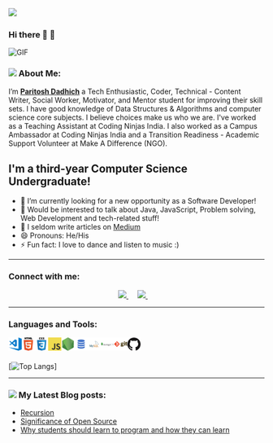 
![](https://komarev.com/ghpvc/?username=ParitoshDadhich&style=plastic)
### Hi there 👋 :pray: 

<img alt="GIF" src="https://github.com/ParitoshDadhich/ParitoshDadhich/blob/master/code.gif?raw=true" width="500" height="320" />

### <img src="https://github.com/TheDudeThatCode/TheDudeThatCode/blob/master/Assets/Developer.gif" width="45px"> About Me:

I’m <b>[Paritosh Dadhich](https://www.linkedin.com/in/paritosh-dadhich-391800174/)</b> a Tech Enthusiastic, Coder, Technical - Content Writer, Social Worker, Motivator, and Mentor student for improving their skill sets. I have good knowledge of Data Structures & Algorithms and computer science core subjects.
I believe choices make us who we are.
I've worked as a Teaching Assistant at Coding Ninjas India. I also worked as a Campus Ambassador at Coding Ninjas India and a Transition Readiness - Academic Support Volunteer at Make A Difference (NGO).

## I'm a third-year Computer Science Undergraduate!

* 🔭 I’m currently looking for a new opportunity as a Software Developer!
* 💬 Would be interested to talk about Java, JavaScript, Problem solving, Web Development and tech-related stuff!
* 📝 I seldom write articles on [Medium](https://pdadhich0481.medium.com/)
* 😄 Pronouns: He/His
* ⚡ Fun fact: I love to dance and listen to music :)
---
### Connect with me:
<p align="center">
    <a href="https://www.linkedin.com/in/paritosh-dadhich-391800174/" alt="LinkedIn">
        <img src="https://img.shields.io/badge/-ParitoshDadhich-blue?style=social&logo=Linkedin&logoColor=blue" />
    </a>&emsp;
    <a href="https://pdadhich0481.medium.com/" alt="Medium">
        <img src="https://img.shields.io/badge/-Paritosh Dadhich-blue?style=social&logo=Medium&logoColor=black" />
    </a>&emsp;
</p>

---
### Languages and Tools:

<img align="left" alt="Visual Studio Code" width="26px" src="https://raw.githubusercontent.com/github/explore/80688e429a7d4ef2fca1e82350fe8e3517d3494d/topics/visual-studio-code/visual-studio-code.png" />
<img align="left" alt="HTML5" width="26px" src="https://raw.githubusercontent.com/github/explore/80688e429a7d4ef2fca1e82350fe8e3517d3494d/topics/html/html.png" />
<img align="left" alt="CSS3" width="26px" src="https://raw.githubusercontent.com/github/explore/80688e429a7d4ef2fca1e82350fe8e3517d3494d/topics/css/css.png" />
<img align="left" alt="JavaScript" width="26px" src="https://raw.githubusercontent.com/github/explore/80688e429a7d4ef2fca1e82350fe8e3517d3494d/topics/javascript/javascript.png" />

<img align="left" alt="Node.js" width="26px" src="https://raw.githubusercontent.com/github/explore/80688e429a7d4ef2fca1e82350fe8e3517d3494d/topics/nodejs/nodejs.png" />
<img align="left" alt="SQL" width="26px" src="https://raw.githubusercontent.com/github/explore/80688e429a7d4ef2fca1e82350fe8e3517d3494d/topics/sql/sql.png" />
<img align="left" alt="MySQL" width="26px" src="https://raw.githubusercontent.com/github/explore/80688e429a7d4ef2fca1e82350fe8e3517d3494d/topics/mysql/mysql.png" />
<img align="left" alt="MongoDB" width="26px" src="https://raw.githubusercontent.com/github/explore/80688e429a7d4ef2fca1e82350fe8e3517d3494d/topics/mongodb/mongodb.png" />
<img align="left" alt="Git" width="26px" src="https://raw.githubusercontent.com/github/explore/80688e429a7d4ef2fca1e82350fe8e3517d3494d/topics/git/git.png" />
<img align="left" alt="GitHub" width="26px" src="https://raw.githubusercontent.com/github/explore/78df643247d429f6cc873026c0622819ad797942/topics/github/github.png" />

 
 
 <br />
<br />

 [![Top Langs](https://github-readme-stats.vercel.app/api/top-langs/?username=ParitoshDadhich&layout=compact&text_color=daf7dc&bg_color=151515)] 
 
 ---
 
 ### <img src = "https://media1.giphy.com/media/JZ40cnfnN11KycrvMF/giphy.gif?cid=ecf05e47a0n3gi1bfqntqmob8g9aid1oyj2wr3ds3mg700bl&rid=giphy.gif" width = 23px> My Latest Blog posts:
<!-- BLOG-POST-LIST:START -->
- [Recursion](https://medium.com/star-gazers/recursion-is-easy-6102af8af53f)
- [Significance of Open Source](https://medium.com/girlscript-bangalore/open-source-c870b6a176eb)
- [Why students should learn to program and how they can learn](https://pdadhich0481.medium.com/why-students-should-learn-to-program-and-how-they-can-learn-3f7215e28f92)
<!-- BLOG-POST-LIST:END -->


 
[linkedin]: https://www.linkedin.com/in/paritosh-dadhich-391800174/
